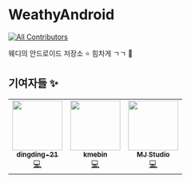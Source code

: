 # WeathyAndroid
<!-- ALL-CONTRIBUTORS-BADGE:START - Do not remove or modify this section -->
[![All Contributors](https://img.shields.io/badge/all_contributors-2-orange.svg?style=flat-square)](#contributors-)
<!-- ALL-CONTRIBUTORS-BADGE:END -->
웨디의 안드로이드 저장소 ⭐️ 힘차게 ㄱㄱ 🚀

## 기여자들 ✨

<!-- ALL-CONTRIBUTORS-LIST:START - Do not remove or modify this section -->
<!-- prettier-ignore-start -->
<!-- markdownlint-disable -->
<table>
  <tr>
    <td align="center"><a href="https://github.com/dingding-21"><img src="https://avatars3.githubusercontent.com/u/63945197?v=4" width="100px;" alt=""/><br /><sub><b>dingding-21</b></sub></a><br /><a href="https://github.com/TeamWeathy/WeathyAndroid/commits?author=dingding-21" title="Code">💻</a></td>
    <td align="center"><a href="https://github.com/kmebin"><img src="https://avatars3.githubusercontent.com/u/72112845?v=4" width="100px;" alt=""/><br /><sub><b>kmebin</b></sub></a><br /><a href="https://github.com/TeamWeathy/WeathyAndroid/commits?author=kmebin" title="Code">💻</a></td>
    <td align="center"><a href="https://www.mjstudio.net/"><img src="https://avatars0.githubusercontent.com/u/33388801?v=4" width="100px;" alt=""/><br /><sub><b>MJ Studio</b></sub></a><br /><a href="https://github.com/TeamWeathy/WeathyAndroid/commits?author=mym0404" title="Code">💻</a></td>
  </tr>
</table>

<!-- markdownlint-enable -->
<!-- prettier-ignore-end -->
<!-- ALL-CONTRIBUTORS-LIST:END -->
